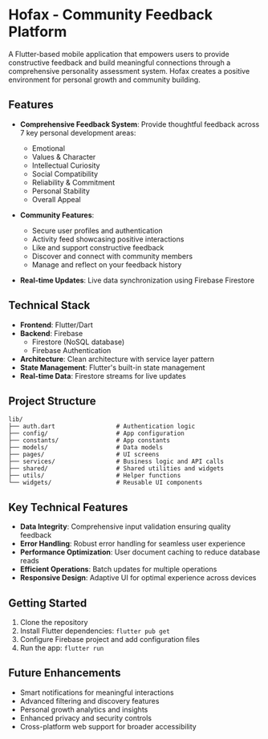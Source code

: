 # Hofax - Community Feedback Platform

A Flutter-based mobile application that empowers users to provide constructive feedback and build meaningful connections through a comprehensive personality assessment system. Hofax creates a positive environment for personal growth and community building.

## Features

- **Comprehensive Feedback System**: Provide thoughtful feedback across 7 key personal development areas:
  - Emotional
  - Values & Character
  - Intellectual Curiosity
  - Social Compatibility
  - Reliability & Commitment
  - Personal Stability
  - Overall Appeal

- **Community Features**:
  - Secure user profiles and authentication
  - Activity feed showcasing positive interactions
  - Like and support constructive feedback
  - Discover and connect with community members
  - Manage and reflect on your feedback history

- **Real-time Updates**: Live data synchronization using Firebase Firestore

## Technical Stack

- **Frontend**: Flutter/Dart
- **Backend**: Firebase
  - Firestore (NoSQL database)
  - Firebase Authentication
- **Architecture**: Clean architecture with service layer pattern
- **State Management**: Flutter's built-in state management
- **Real-time Data**: Firestore streams for live updates

## Project Structure

```
lib/
├── auth.dart                 # Authentication logic
├── config/                   # App configuration
├── constants/                # App constants
├── models/                   # Data models
├── pages/                    # UI screens
├── services/                 # Business logic and API calls
├── shared/                   # Shared utilities and widgets
├── utils/                    # Helper functions
└── widgets/                  # Reusable UI components
```

## Key Technical Features

- **Data Integrity**: Comprehensive input validation ensuring quality feedback
- **Error Handling**: Robust error handling for seamless user experience
- **Performance Optimization**: User document caching to reduce database reads
- **Efficient Operations**: Batch updates for multiple operations
- **Responsive Design**: Adaptive UI for optimal experience across devices

## Getting Started

1. Clone the repository
2. Install Flutter dependencies: `flutter pub get`
3. Configure Firebase project and add configuration files
4. Run the app: `flutter run`

## Future Enhancements

- Smart notifications for meaningful interactions
- Advanced filtering and discovery features
- Personal growth analytics and insights
- Enhanced privacy and security controls
- Cross-platform web support for broader accessibility
